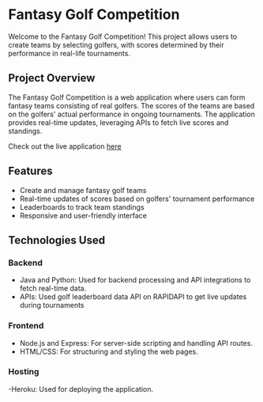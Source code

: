 # Fantasy Golf Competition
Welcome to the Fantasy Golf Competition! This project allows users to create teams by selecting golfers, with scores determined by their performance in real-life tournaments.

## Project Overview
The Fantasy Golf Competition is a web application where users can form fantasy teams consisting of real golfers. The scores of the teams are based on the golfers' actual performance in ongoing tournaments. The application provides real-time updates, leveraging APIs to fetch live scores and standings.

Check out the live application [here](https://golf-competition-193e590fabff.herokuapp.com/)

## Features
- Create and manage fantasy golf teams
- Real-time updates of scores based on golfers' tournament performance
- Leaderboards to track team standings
- Responsive and user-friendly interface
## Technologies Used
### Backend
- Java and Python: Used for backend processing and API integrations to fetch real-time data.
- APIs: Used golf leaderboard data API on RAPIDAPI to get live updates during tournaments 
### Frontend
- Node.js and Express: For server-side scripting and handling API routes.
- HTML/CSS: For structuring and styling the web pages.
### Hosting
-Heroku: Used for deploying the application.
